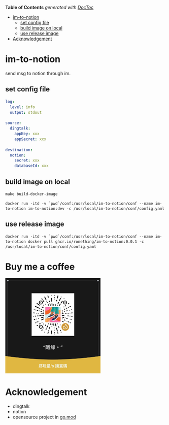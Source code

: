 <!-- START doctoc generated TOC please keep comment here to allow auto update -->
<!-- DON'T EDIT THIS SECTION, INSTEAD RE-RUN doctoc TO UPDATE -->
**Table of Contents**  *generated with [DocToc](https://github.com/thlorenz/doctoc)*

- [im-to-notion](#im-to-notion)
  - [set config file](#set-config-file)
  - [build image on local](#build-image-on-local)
  - [use release image](#use-release-image)
- [Acknowledgement](#acknowledgement)

<!-- END doctoc generated TOC please keep comment here to allow auto update -->

# im-to-notion

send msg to notion through im.

## set config file

```yaml
log:
  level: info
  output: stdout

source:
  dingtalk:
    appKey: xxx
    appSecret: xxx

destination:
  notion:
    secret: xxx
    databaseId: xxx
```

## build image on local

```shell
make build-docker-image
```

```shell
docker run -itd -v `pwd`/conf:/usr/local/im-to-notion/conf --name im-to-notion im-to-notion:dev -c /usr/local/im-to-notion/conf/config.yaml
```

## use release image

```shell
docker run -itd -v `pwd`/conf:/usr/local/im-to-notion/conf --name im-to-notion docker pull ghcr.io/ronething/im-to-notion:0.0.1 -c /usr/local/im-to-notion/conf/config.yaml
```

# Buy me a coffee

<img src="https://github.com/ronething/ronething/blob/master/images/wechat.jpg?raw=true" alt="wechat" width="300px" />

# Acknowledgement

- dingtalk
- notion
- opensource project in [go.mod](./go.mod)
